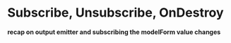 # Subscribe, Unsubscribe, OnDestroy

**recap on output emitter and subscribing the modelForm value changes**

